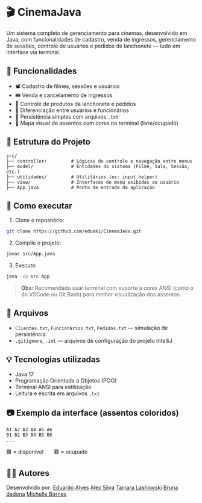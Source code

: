 # 🎬 CinemaJava

Um sistema completo de gerenciamento para cinemas, desenvolvido em Java, com
funcionalidades de cadastro, venda de ingressos, gerenciamento de sessões,
controle de usuários e pedidos de lanchonete — tudo em interface via terminal.

## 📌 Funcionalidades

- 📽 Cadastro de filmes, sessões e usuários
- 🎟 Venda e cancelamento de ingressos
- 🍿 Controle de produtos da lanchonete e pedidos
- 👥 Diferenciação entre usuários e funcionários
- 💾 Persistência simples com arquivos `.txt`
- 🎨 Mapa visual de assentos com cores no terminal (livre/ocupado)

## 🧱 Estrutura do Projeto

```
src/
├── controller/         # Lógicas de controle e navegação entre menus
├── model/              # Entidades do sistema (Filme, Sala, Sessão, etc.)
├── utilidades/         # Utilitários (ex: input helper)
├── view/               # Interfaces de menu exibidas ao usuário
├── App.java            # Ponto de entrada da aplicação
```

## 🚀 Como executar

1. Clone o repositório:

```bash
git clone https://github.com/eduaki/CinemaJava.git
```

2. Compile o projeto:

```bash
javac src/App.java
```

3. Execute:

```bash
java -cp src App
```

> **Obs:** Recomendado usar terminal com suporte a cores ANSI (como o do VSCode
> ou Git Bash) para melhor visualização dos assentos.

## 📁 Arquivos

- `Clientes.txt`, `Funcionarios.txt`, `Pedidos.txt` — simulação de persistência
- `.gitignore`, `.iml` — arquivos de configuração do projeto IntelliJ

## 💡 Tecnologias utilizadas

- Java 17
- Programação Orientada a Objetos (POO)
- Terminal ANSI para estilização
- Leitura e escrita em arquivos `.txt`

## 📷 Exemplo da interface (assentos coloridos)

```plaintext
A1 A2 A3 A4 A5 A6
B1 B2 B3 B4 B5 B6
...
```

🟩 = disponível  🟥 = ocupado

## 👨‍💻 Autores

Desenvolvido por: [Eduardo Alves](https://github.com/eduaki)
[Alex Silva](https://github.com/alexhonorato)
[Tainara Lashowski](https://github.com/tailachowski)
[Bruna dadona](https://github.com/BrunaDadona)
[Michelle Bornes](https://github.com/MichelleBornes)
